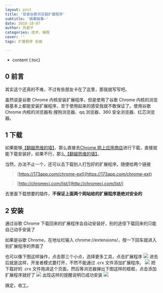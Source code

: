 ```yaml
---
layout: post
title: '安装谷歌浏览器扩展程序'
subtitle: '搞事搞事~'
date: 2018-10-07
author: 伪君子
categories: 技术，编程
cover: ''
tags: 扩展程序 安装

---
```


* content
{:toc}
## 0  前言

其实这个还真的不难，不过有些朋友卡在了这里，那我就写写吧。

虽然说是谷歌 Chrome 内核安装扩展程序，但是使用了谷歌 Chrome 内核的浏览器基本上都能安装扩展程序，至于使用起来的感受我就不敢保证了。使用谷歌 Chrome 内核的浏览器有:搜狗浏览器、qq 浏览器、360 安全浏览器、红芯浏览器。

## 1  下载

如果能够[【翻越思维的墙】](https://weijunzii.github.io/2018/07/31/To-Climb-Over-The-Wall.html)，那么直接去[Chrome 网上应用商店](https://chrome.google.com/webstore)进行下载，直接就能下载安装好，如果不行，那么[【翻越思维的墙】](https://weijunzii.github.io/2018/07/31/To-Climb-Over-The-Wall.html)。

当然，办法不止一个，还可以去下载别人打包好的扩展程序，随便给两个链接

> [https://173app.com/chrome-ext}(https://173app.com/chrome-ext)

> [http://chromecj.com/list/](http://chromecj.com/list/)

去里面下载想要的插件，**不保证上面两个网站给的扩展程序是绝对安全的**

## 2  安装

通过谷歌 Chrome 下载回来的扩展程序会自动安装好，别的途径下载回来的只能自己动手安装了

如果是谷歌 Chrome，在地址栏输入 chrome://extensions/，按一下回车就进入到扩展程序的界面了

也可以像下图这样操作，点击那三个小点，选择更多工具，点击扩展程序
![](https://upload-images.jianshu.io/upload_images/2989110-b9fb8df84382cfde.png?imageMogr2/auto-orient/strip%7CimageView2/2/w/1240)
进去后就是这样，开发者模式要打开，不然不能通过   .crx 文件添加扩展程序。
![](https://upload-images.jianshu.io/upload_images/2989110-db5390fa3349b862.png?imageMogr2/auto-orient/strip%7CimageView2/2/w/1240)
把下载好的 .crx 文件拖进这个页面，然后等浏览器弹出下图这样的框框，点击添加扩展程序就好了
![](https://upload-images.jianshu.io/upload_images/2989110-3f4bc897989c2ef4.png?imageMogr2/auto-orient/strip%7CimageView2/2/w/1240)
出现这样的提醒说明已成功安装
![](https://upload-images.jianshu.io/upload_images/2989110-3230d4672eec0e43.png?imageMogr2/auto-orient/strip%7CimageView2/2/w/1240)

搞定，收工。